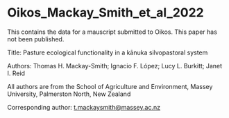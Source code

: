 # Oikos_Mackay_Smith_et_al_2022

This contains the data for a mauscript submitted to Oikos. This paper has not been published.

Title: Pasture ecological functionality in a kānuka silvopastoral system

Authors: Thomas H. Mackay-Smith; Ignacio F. López; Lucy L. Burkitt; Janet I. Reid

All authors are from the School of Agriculture and Environment, Massey University, Palmerston North, New Zealand

Corresponding author: t.mackaysmith@massey.ac.nz
